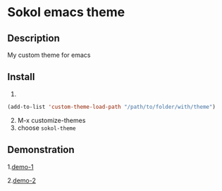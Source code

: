 # Sokol emacs theme

## Description
My custom theme for emacs

## Install
1) 
```lisp  
(add-to-list 'custom-theme-load-path "/path/to/folder/with/theme")
```
2) M-x customize-themes
3) choose `sokol-theme`

## Demonstration 

1.[demo-1](https://github.com/bohdan-sokolovskyi/sokol-emacs-theme/blob/master/demo/demo-1.png)

2.[demo-2](https://github.com/bohdan-sokolovskyi/sokol-emacs-theme/blob/master/demo/demo-2.png)
